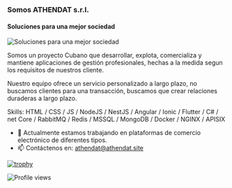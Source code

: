 ### Somos ATHENDAT s.r.l.
#### Soluciones para una mejor sociedad
![Soluciones para una mejor sociedad](https://res.cloudinary.com/athendat/image/upload/v1651332820/athendat/banners/banner-1280x640_p2peov.png)

Somos un proyecto Cubano que desarrollar, explota, comercializa y mantiene aplicaciones de gestión profesionales, hechas a la medida segun los requisitos de nuestros cliente.

Nuestro equipo ofrece un servicio personalizado a largo plazo, no buscamos clientes para una transacción, buscamos que crear relaciones duraderas a largo plazo.

Skills: HTML / CSS / JS / NodeJS / NestJS / Angular / Ionic / Flutter / C# / net Core / RabbitMQ / Redis / MSSQL / MongoDB / Docker / NGINX / APISIX

- 🔭 Actualmente estamos trabajando en plataformas de comercio electrónico de diferentes tipos. 
- 📫 Contáctenos en: athendat@athendat.site  

[![trophy](https://github-profile-trophy.vercel.app/?username=athendat)](https://github.com/ryo-ma/github-profile-trophy)

![Profile views](https://gpvc.arturio.dev/athendat)  
